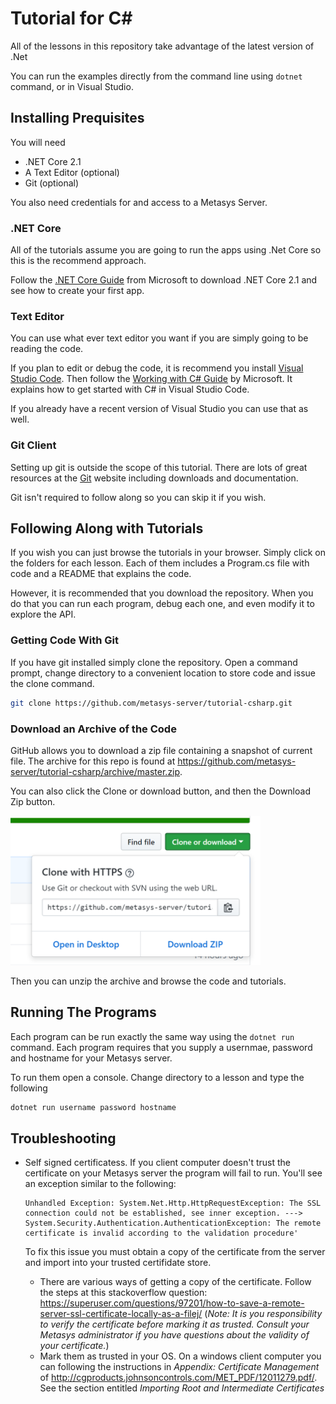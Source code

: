 # Tutorial for C#

All of the lessons in this repository take advantage of the latest version of .Net

You can run the examples directly from the command line using `dotnet` command, or
in Visual Studio.

## Installing Prequisites

You will need

* .NET Core 2.1
* A Text Editor (optional)
* Git (optional)

You also need credentials for and access to a Metasys Server. 

### .NET Core

All of the tutorials assume you are going to run the apps using .Net Core so this is the recommend approach.

Follow the [.NET Core Guide](https://docs.microsoft.com/en-us/dotnet/core/) from Microsoft to download .NET Core 2.1
and see how to create your first app.

### Text Editor

You can use what ever text editor you want if you are simply going to be reading the code.

If you plan to edit or debug the code, it is recommend you install [Visual
Studio Code](https://code.visualstudio.com/). Then follow the [Working with C# Guide](https://code.visualstudio.com/docs/languages/csharp) by 
Microsoft. It explains how to get started with C# in Visual Studio Code.

If you already have a recent version of Visual Studio you can use that as well.

### Git Client

Setting up git is outside the scope of this tutorial. There are lots of great resources 
at the [Git](https://git-scm.com/) website including downloads and documentation.

Git isn't required to follow along so you can skip it if you wish.

## Following Along with Tutorials

If you wish you can just browse the tutorials in your browser. Simply click on the folders
for each lesson. Each of them includes a Program.cs file with code and a README that explains
the code. 

However, it is recommended that you download the repository. When you do that you can
run each program, debug each one, and even modify it to explore the API.

### Getting Code With Git

If you have git installed simply clone the repository. Open a command prompt,
change directory to a convenient location to store code and issue the clone command.

```bash
git clone https://github.com/metasys-server/tutorial-csharp.git
```

### Download an Archive of the Code

GitHub allows you to download a zip file containing a snapshot of current file.
The archive for this repo is found at <https://github.com/metasys-server/tutorial-csharp/archive/master.zip>.

You can also click the Clone or download button, and then the Download Zip button.

<img src="./images/DownloadImageCropped.png" alt="Download Button" width=400px/>

Then you can unzip the archive and browse the code and tutorials.

## Running The Programs

Each program can be run exactly the same way using the `dotnet run` command.
Each program requires that you supply a usernmae, password and hostname for your
Metasys server.

To run them open a console. Change directory to a lesson and type the following

```bash
dotnet run username password hostname
```

## Troubleshooting

* Self signed certificatess. If you client computer doesn't trust the certificate on your Metasys server the program will fail to run. You'll see an exception similar to the following:

      Unhandled Exception: System.Net.Http.HttpRequestException: The SSL connection could not be established, see inner exception. ---> System.Security.Authentication.AuthenticationException: The remote certificate is invalid according to the validation procedure'

    To fix this issue you must obtain a copy of the certificate from the server and import into your trusted certifidate store.
    
    * There are various ways of getting a copy of the certificate. Follow the steps at this stackoverflow question: <https://superuser.com/questions/97201/how-to-save-a-remote-server-ssl-certificate-locally-as-a-filej/> (*Note: It is you responsibility to verify the certificate before marking it as trusted. Consult your Metasys administrator if you have questions about the validity of your certificate.*)
    * Mark them as trusted in your OS. On a windows client computer you can following the instructions in *Appendix: Certificate Management* of <http://cgproducts.johnsoncontrols.com/MET_PDF/12011279.pdf/>. See the section entitled *Importing Root and Intermediate Certificates*
